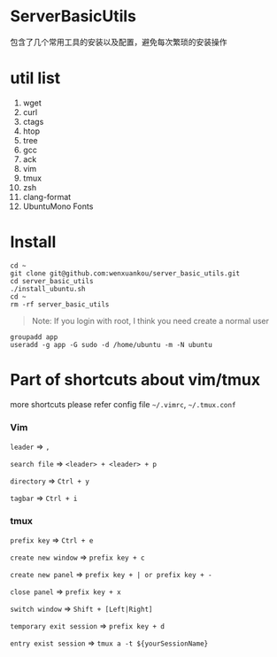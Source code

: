 # ServerBasicUtils

包含了几个常用工具的安装以及配置，避免每次繁琐的安装操作

# util list

1. wget
2. curl
3. ctags
4. htop
5. tree
6. gcc
7. ack
8. vim
9. tmux
10. zsh
11. clang-format
12. UbuntuMono Fonts

# Install

```shell
cd ~
git clone git@github.com:wenxuankou/server_basic_utils.git
cd server_basic_utils
./install_ubuntu.sh
cd ~
rm -rf server_basic_utils
```

> Note: If you login with root, I think you need create a normal user

```shell
groupadd app
useradd -g app -G sudo -d /home/ubuntu -m -N ubuntu
```

# Part of shortcuts about vim/tmux

more shortcuts please refer config file `~/.vimrc`, `~/.tmux.conf`

### Vim

`leader` => `,`

`search file` => `<leader> + <leader> + p`

`directory` => `Ctrl + y`

`tagbar` => `Ctrl + i`

### tmux

`prefix key` => `Ctrl + e`

`create new window` => `prefix key + c`

`create new panel` => `prefix key + | or prefix key + -`

`close panel` => `prefix key + x`

`switch window` => `Shift + [Left|Right]`

`temporary exit session` => `prefix key + d`

`entry exist session` => `tmux a -t ${yourSessionName}`
